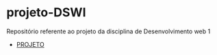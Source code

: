 # projeto-DSWI

Repositório referente ao projeto da disciplina de Desenvolvimento web 1

<ul>
    <li>
        <a href = "https://lucianobruno1.github.io/projeto-DSWI/index.html"> PROJETO </a>
    </li>
</ul>
